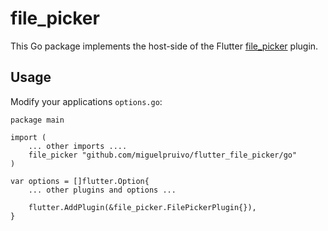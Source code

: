 # file_picker

This Go package implements the host-side of the Flutter [file_picker](https://github.com/miguelpruivo/flutter_file_picker) plugin.

## Usage

Modify your applications `options.go`:

```
package main

import (
	... other imports ....
	file_picker "github.com/miguelpruivo/flutter_file_picker/go"
)

var options = []flutter.Option{
	... other plugins and options ...

	flutter.AddPlugin(&file_picker.FilePickerPlugin{}),
}
```
